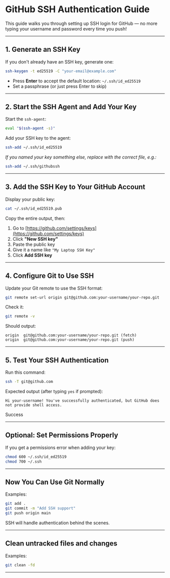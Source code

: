 
#  GitHub SSH Authentication Guide

This guide walks you through setting up SSH login for GitHub — no more typing your username and password every time you push!

---

##  1. Generate an SSH Key

If you don't already have an SSH key, generate one:

```bash
ssh-keygen -t ed25519 -C "your-email@example.com"
```

- Press **Enter** to accept the default location: `~/.ssh/id_ed25519`
- Set a passphrase (or just press Enter to skip)

---

##  2. Start the SSH Agent and Add Your Key

Start the `ssh-agent`:

```bash
eval "$(ssh-agent -s)"
```

Add your SSH key to the agent:

```bash
ssh-add ~/.ssh/id_ed25519
```

_If you named your key something else, replace with the correct file, e.g.:_

```bash
ssh-add ~/.ssh/githubssh
```

---

##  3. Add the SSH Key to Your GitHub Account

Display your public key:

```bash
cat ~/.ssh/id_ed25519.pub
```

Copy the entire output, then:

1. Go to [https://github.com/settings/keys](https://github.com/settings/keys)
2. Click **"New SSH key"**
3. Paste the public key
4. Give it a name like `"My Laptop SSH Key"`
5. Click **Add SSH key**

---

##  4. Configure Git to Use SSH

Update your Git remote to use the SSH format:

```bash
git remote set-url origin git@github.com:your-username/your-repo.git
```

Check it:

```bash
git remote -v
```

Should output:

```
origin  git@github.com:your-username/your-repo.git (fetch)
origin  git@github.com:your-username/your-repo.git (push)
```

---

##  5. Test Your SSH Authentication

Run this command:

```bash
ssh -T git@github.com
```

Expected output (after typing `yes` if prompted):

```
Hi your-username! You've successfully authenticated, but GitHub does not provide shell access.
```

 Success

---

##  Optional: Set Permissions Properly

If you get a permissions error when adding your key:

```bash
chmod 600 ~/.ssh/id_ed25519
chmod 700 ~/.ssh
```

---

##  Now You Can Use Git Normally

Examples:

```bash
git add .
git commit -m "Add SSH support"
git push origin main
```

SSH will handle authentication behind the scenes.

---

##  Clean untracked files and changes

Examples:

```bash
git clean -fd
```

---

